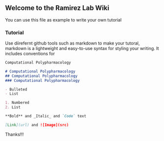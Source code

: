 ## Welcome to the Ramirez Lab Wiki

You can use this file as example to write your own tutorial

### Tutorial
Use diirefernt github tools such as markdown to make your tutoral, markdown is a lightweight and easy-to-use syntax for styling your writing. It includes conventions for

```markdown
Computational Polypharmacology

# Computational Polypharmacology
## Computational Polypharmacology
### Computational Polypharmacology

- Bulleted
- List

1. Numbered
2. List

**Bold** and _Italic_ and `Code` text

[Link](url) and ![Image](src)
```

Thanks!!!


